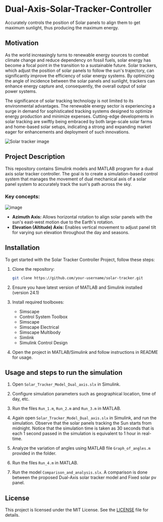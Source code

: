 # Dual-Axis-Solar-Tracker-Controller
Accurately controls the position of Solar panels to align them to get maximum sunlight, thus producing the maximum energy. 

## Motivation

As the world increasingly turns to renewable energy sources to combat climate change and reduce dependency on fossil fuels, solar energy has become a focal point in the transition to a sustainable future. Solar trackers, which adjust the position of solar panels to follow the sun's trajectory, can significantly improve the efficiency of solar energy systems. By optimizing the angle of incidence between the solar panels and sunlight, trackers can enhance energy capture and, consequently, the overall output of solar power systems.

The significance of solar tracking technology is not limited to its environmental advantages. The renewable energy sector is experiencing a surge in demand for sophisticated tracking systems designed to optimize energy production and minimize expenses. Cutting-edge developments in solar tracking are swiftly being embraced by both large-scale solar farms and home-based solar setups, indicating a strong and expanding market eager for enhancements and deployment of such innovations.

![Solar tracker image](https://github.com/user-attachments/assets/ce1458de-abd4-4c42-b85b-022aef22973c)

## Project Description

This repository contains Simulink models and MATLAB program for a dual axis solar tracker controller. The goal is to create a simulation-based control system that manages the movement of dual mechanical axis of a solar panel system to accurately track the sun's path across the sky. 

### Key concepts:

![image](https://github.com/user-attachments/assets/e8e1b877-3a32-4aaf-a644-2fb8a90f5bc1)

- **Azimuth Axis:** Allows horizontal rotation to align solar panels with the sun's east-west motion due to the Earth's rotation.
- **Elevation (Altitude) Axis:** Enables vertical movement to adjust panel tilt for varying sun elevation throughout the day and seasons.


   
## Installation

To get started with the Solar Tracker Controller Project, follow these steps:

1. Clone the repository:

   ```bash
   git clone https://github.com/your-username/solar-tracker.git
   ```

2. Ensure you have latest version of MATLAB and Simulink installed (version 24.1)

3. Install required toolboxes:
   - Simscape
   - Control System Toolbox
   - Simscape
   - Simscape Electrical
   - Simscape Multibody
   - Simlink
   - Simulink Control Design

4. Open the project in MATLAB/Simulink and follow instructions in README for usage.

## Usage and steps to run the simulation

1. Open `Solar_Tracker_Model_Dual_axis.slx` in Simulink.

2. Configure simulation parameters such as geographical location, time of day, etc.

3. Run the files `Run_1.m`, `Run_2.m` and `Run_3.m` in MATLAB.

4. Again open `Solar_Tracker_Model_Dual_axis.slx` in Simulink, and run the simulation. Observe that the solar panels tracking the Sun starts from midnight. Notice that the simulation time is taken as 30 seconds that is each 1 second passed in the simulation is equivalent to 1 hour in real-time.

5. Analyze the variation of angles using MATLAB file `Graph_of_angles.m`  provided in the folder.

6. Run the files `Run_4.m` in MATLAB.

7. Run the model `Comparison_and_analysis.slx`. A comparison is done between the proposed Dual-Axis solar tracker model and Fixed solar pv panel.
   

## License

This project is licensed under the MIT License. See the [LICENSE](LICENSE) file for details.



